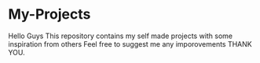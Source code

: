 # My-Projects
Hello Guys 
This repository contains my self made projects with some inspiration from others 
Feel free to suggest me any imporovements
THANK YOU.
